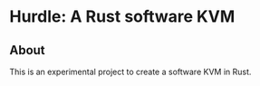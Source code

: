 <!--
SPDX-FileCopyrightText: 2023 The Input-Leap Developers

SPDX-License-Identifier: GPL-2.0-only
-->

# Hurdle: A Rust software KVM

## About

This is an experimental project to create a software KVM in Rust.
